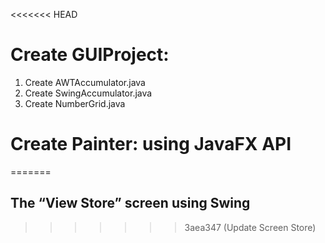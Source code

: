 <<<<<<< HEAD
# Create GUIProject:
1. Create AWTAccumulator.java
2. Create SwingAccumulator.java
3. Create NumberGrid.java
# Create Painter: using JavaFX API
=======
##	The “View Store” screen using Swing
>>>>>>> 3aea347 (Update Screen Store)
